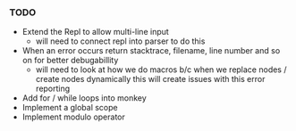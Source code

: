 ### TODO

- Extend the Repl to allow multi-line input
    - will need to connect repl into parser to do this
- When an error occurs return stacktrace, filename, line number and so on for better debugabillity
    - will need to look at how we do macros b/c when we replace nodes / create nodes dynamically this will create issues with this error reporting
- Add for / while loops into monkey
- Implement a global scope
- Implement modulo operator
